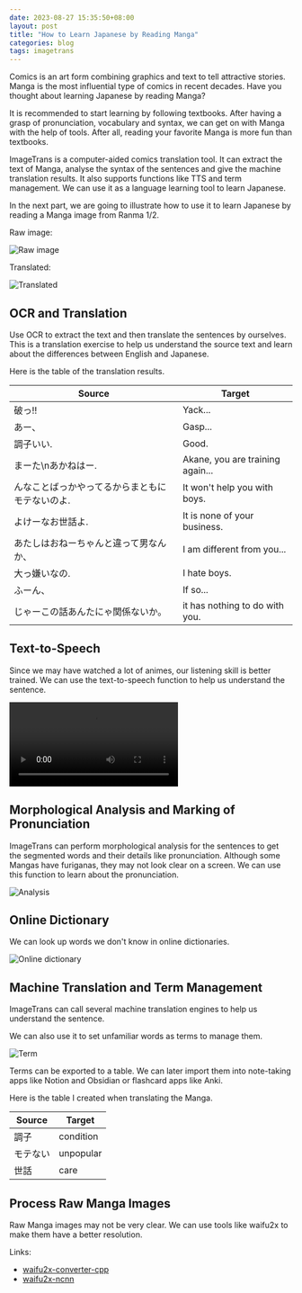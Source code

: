 ```yaml
---
date: 2023-08-27 15:35:50+08:00
layout: post
title: "How to Learn Japanese by Reading Manga"
categories: blog
tags: imagetrans
---
```


Comics is an art form combining graphics and text to tell attractive stories. Manga is the most influential type of comics in recent decades. Have you thought about learning Japanese by reading Manga?

It is recommended to start learning by following textbooks. After having a grasp of pronunciation, vocabulary and syntax, we can get on with Manga with the help of tools. After all, reading your favorite Manga is more fun than textbooks.

ImageTrans is a computer-aided comics translation tool. It can extract the text of Manga, analyse the syntax of the sentences and give the machine translation results. It also supports functions like TTS and term management. We can use it as a language learning tool to learn Japanese.

In the next part, we are going to illustrate how to use it to learn Japanese by reading a Manga image from Ranma 1/2.

Raw image:

![Raw image](/album/imagetrans-language-learning/Ranma1_012.jpg)

Translated:

![Translated](/album/imagetrans-language-learning/Ranma1_012_translated.jpg)

## OCR and Translation

Use OCR to extract the text and then translate the sentences by ourselves. This is a translation exercise to help us understand the source text and learn about the differences between English and Japanese.

Here is the table of the translation results.

| Source                                          | Target                                         |
|-------------------------------------------------|----------------------------------------------|
| 破っ!!                                          | Yack...                          |
| あー、                                          | Gasp...                          |
| 調子いい.                                       | Good.                            |
| まーた\nあかねはー.                             | Akane, you are training again... |
| んなことばっかやってるからまともにモテないのよ. | It won't help you with boys.     |
| よけーなお世話よ.                               | It is none of your business.     |
| あたしはおねーちゃんと違って男なんか、          | I am different from you...       |
| 大っ嫌いなの.                                   | I hate boys.                     |
| ふーん、                                        | If so...                         |
| じゃーこの話あんたにゃ関係ないか。              | it has nothing to do with you.   |


## Text-to-Speech

Since we may have watched a lot of animes, our listening skill is better trained. We can use the text-to-speech function to help us understand the sentence.

<video src="/album/imagetrans-language-learning/tts.mp4" controls="controls">
您的浏览器不支持 video 标签。
</video>

## Morphological Analysis and Marking of Pronunciation

ImageTrans can perform morphological analysis for the sentences to get the segmented words and their details like pronunciation. Although some Mangas have furiganas, they may not look clear on a screen. We can use this function to learn about the pronunciation.

![Analysis](/album/imagetrans-language-learning/zh/kuromoji.jpg)

## Online Dictionary

We can look up words we don't know in online dictionaries.

![Online dictionary](/album/imagetrans-language-learning/online-dictionary.jpg)

## Machine Translation and Term Management

ImageTrans can call several machine translation engines to help us understand the sentence.

We can also use it to set unfamiliar words as terms to manage them.

![Term](/album/imagetrans-language-learning/term.jpg)

Terms can be exported to a table. We can later import them into note-taking apps like Notion and Obsidian or flashcard apps like Anki.

Here is the table I created when translating the Manga.

| Source | Target  |
|------|-------|
| 調子 | condition  |
| モテない| unpopular|
|世話| care |


## Process Raw Manga Images

Raw Manga images may not be very clear. We can use tools like waifu2x to make them have a better resolution.

Links:

* [waifu2x-converter-cpp](https://github.com/DeadSix27/waifu2x-converter-cpp)
* [waifu2x-ncnn](https://github.com/nihui/waifu2x-ncnn-vulkan)

